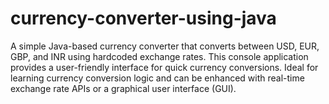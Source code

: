 # currency-converter-using-java
A simple Java-based currency converter that converts between USD, EUR, GBP, and INR using hardcoded exchange rates. This console application provides a user-friendly interface for quick currency conversions. Ideal for learning currency conversion logic and can be enhanced with real-time exchange rate APIs or a graphical user interface (GUI).
